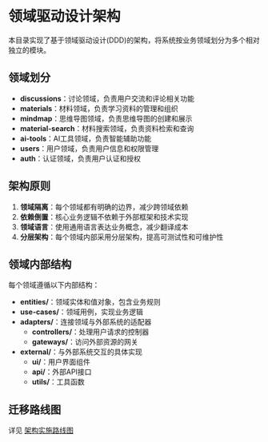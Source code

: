 # 领域驱动设计架构

本目录实现了基于领域驱动设计(DDD)的架构，将系统按业务领域划分为多个相对独立的模块。

## 领域划分

- **discussions**：讨论领域，负责用户交流和评论相关功能
- **materials**：材料领域，负责学习资料的管理和组织
- **mindmap**：思维导图领域，负责思维导图的创建和展示
- **material-search**：材料搜索领域，负责资料检索和查询
- **ai-tools**：AI工具领域，负责智能辅助功能
- **users**：用户领域，负责用户信息和权限管理
- **auth**：认证领域，负责用户认证和授权

## 架构原则

1. **领域隔离**：每个领域都有明确的边界，减少跨领域依赖
2. **依赖倒置**：核心业务逻辑不依赖于外部框架和技术实现
3. **领域语言**：使用通用语言表达业务概念，减少翻译成本
4. **分层架构**：每个领域内部采用分层架构，提高可测试性和可维护性

## 领域内部结构

每个领域遵循以下内部结构：

- **entities/**：领域实体和值对象，包含业务规则
- **use-cases/**：领域用例，实现业务逻辑
- **adapters/**：连接领域与外部系统的适配器
  - **controllers/**：处理用户请求的控制器
  - **gateways/**：访问外部资源的网关
- **external/**：与外部系统交互的具体实现
  - **ui/**：用户界面组件
  - **api/**：外部API接口
  - **utils/**：工具函数

## 迁移路线图

详见 [架构实施路线图](../../docs/architecture-roadmap.md)
